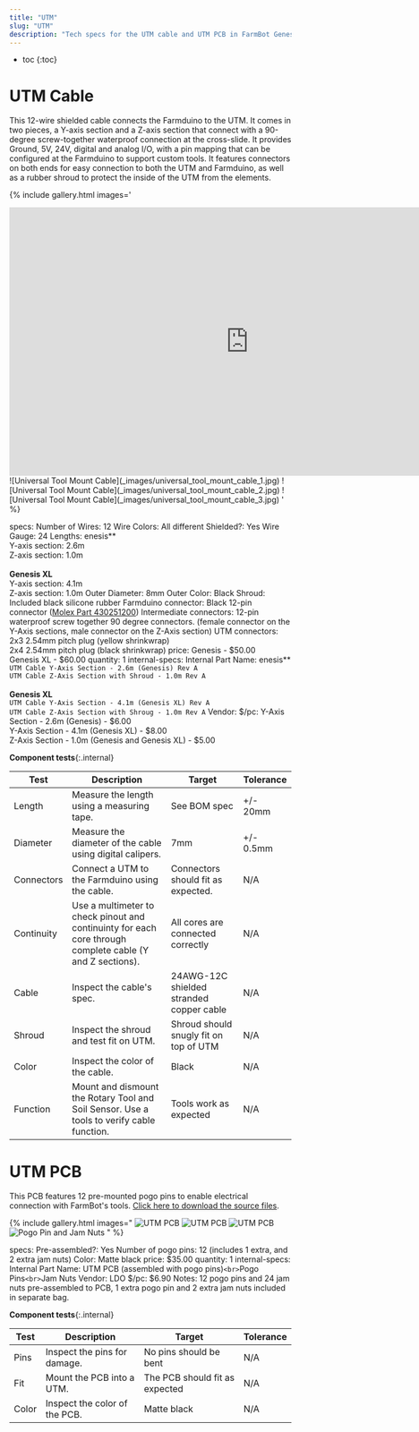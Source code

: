 ```yaml
---
title: "UTM"
slug: "UTM"
description: "Tech specs for the UTM cable and UTM PCB in FarmBot Genesis. Visit [our shop](http://shop.farm.bot) to purchase parts."
---
```


* toc
{:toc}

# UTM Cable

This 12-wire shielded cable connects the Farmduino to the UTM. It comes in two pieces, a Y-axis section and a Z-axis section that connect with a 90-degree screw-together waterproof connection at the cross-slide. It provides Ground, 5V, 24V, digital and analog I/O, with a pin mapping that can be configured at the Farmduino to support custom tools. It features connectors on both ends for easy connection to both the UTM and Farmduino, as well as a rubber shroud to protect the inside of the UTM from the elements.

{% include gallery.html images='
<iframe width="854" height="480" src="https://www.youtube.com/embed/h_3c8-A966E" frameborder="0" allow="accelerometer; autoplay; clipboard-write; encrypted-media; gyroscope; picture-in-picture" allowfullscreen></iframe>
![Universal Tool Mount Cable](_images/universal_tool_mount_cable_1.jpg)
![Universal Tool Mount Cable](_images/universal_tool_mount_cable_2.jpg)
![Universal Tool Mount Cable](_images/universal_tool_mount_cable_3.jpg)
' %}

specs:
  Number of Wires: 12
  Wire Colors: All different
  Shielded?: Yes
  Wire Gauge: 24
  Lengths: enesis**<br>Y-axis section: 2.6m<br>Z-axis section: 1.0m<br><br>**Genesis XL**<br>Y-axis section: 4.1m<br>Z-axis section: 1.0m
  Outer Diameter: 8mm
  Outer Color: Black
  Shroud: Included black silicone rubber
  Farmduino connector: Black 12-pin connector ([Molex Part 430251200](https://www.molex.com/molex/products/part-detail/crimp_housings/0430251200))
  Intermediate connectors: 12-pin waterproof screw together 90 degree connectors. (female connector on the Y-Axis sections, male connector on the Z-Axis section)
  UTM connectors: 2x3 2.54mm pitch plug (yellow shrinkwrap)<br>2x4 2.54mm pitch plug (black shrinkwrap)
price: Genesis - $50.00<br>Genesis XL - $60.00
quantity: 1
internal-specs:
  Internal Part Name: enesis**<br>`UTM Cable Y-Axis Section - 2.6m (Genesis) Rev A`<br>`UTM Cable Z-Axis Section with Shroud - 1.0m Rev A`<br><br>**Genesis XL**<br>`UTM Cable Y-Axis Section - 4.1m (Genesis XL) Rev A`<br>`UTM Cable Z-Axis Section with Shroug - 1.0m Rev A`
  Vendor: 
  $/pc: Y-Axis Section - 2.6m (Genesis) - $6.00<br>Y-Axis Section - 4.1m (Genesis XL) - $8.00<br>Z-Axis Section - 1.0m (Genesis and Genesis XL) - $5.00

**Component tests**{:.internal}

|Test         |Description  |Target       |Tolerance    |
|-------------|-------------|-------------|-------------|
|Length       |Measure the length using a measuring tape.|See BOM spec|+/- 20mm
|Diameter     |Measure the diameter of the cable using digital calipers.|7mm|+/- 0.5mm
|Connectors   |Connect a UTM to the Farmduino using the cable.|Connectors should fit as expected.|N/A
|Continuity   |Use a multimeter to check pinout and continuinty for each core through complete cable (Y and Z sections).|All cores are connected correctly|N/A
|Cable        |Inspect the cable's spec.|24AWG-12C shielded stranded copper cable|N/A
|Shroud       |Inspect the shroud and test fit on UTM.|Shroud should snugly fit on top of UTM|N/A
|Color        |Inspect the color of the cable.|Black|N/A
|Function     |Mount and dismount the Rotary Tool and Soil Sensor. Use a tools to verify cable function.|Tools work as expected|N/A

# UTM PCB

This PCB features 12 pre-mounted pogo pins to enable electrical connection with FarmBot's tools. [Click here to download the source files](https://drive.google.com/drive/folders/1BTdp27t__LOzHmLJjJt_slEUzAGGNGCx).

{% include gallery.html images="
![UTM PCB](_images/UTM_PCB_1.jpg)
![UTM PCB](_images/UTM_PCB_2.jpg)
![UTM PCB](_images/UTM_PCB_3.jpg)
![Pogo Pin and Jam Nuts](_images/pogo_pin_and_jam_nuts.jpg)
" %}

specs:
  Pre-assembled?: Yes
  Number of pogo pins: 12 (includes 1 extra, and 2 extra jam nuts)
  Color: Matte black
price: $35.00
quantity: 1
internal-specs:
  Internal Part Name: UTM PCB (assembled with pogo pins)`<br>`Pogo Pins`<br>`Jam Nuts
  Vendor: LDO
  $/pc: $6.90
  Notes: 12 pogo pins and 24 jam nuts pre-assembled to PCB, 1 extra pogo pin and 2 extra jam nuts included in separate bag.

**Component tests**{:.internal}

|Test         |Description  |Target       |Tolerance    |
|-------------|-------------|-------------|-------------|
|Pins         |Inspect the pins for damage.|No pins should be bent|N/A
|Fit          |Mount the PCB into a UTM.|The PCB should fit as expected|N/A
|Color        |Inspect the color of the PCB.|Matte black|N/A